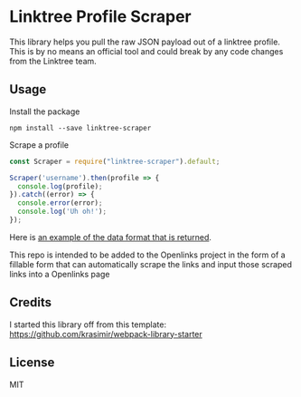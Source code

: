 # Linktree Profile Scraper

This library helps you pull the raw JSON payload out of a linktree profile. This is by no means an official tool and could break by any code changes from the Linktree team.

## Usage

Install the package

```
npm install --save linktree-scraper
```

Scrape a profile

```javascript
const Scraper = require("linktree-scraper").default;

Scraper('username').then(profile => {
  console.log(profile);
}).catch((error) => {
  console.error(error);
  console.log('Uh oh!');
});
```

Here is [an example of the data format that is returned](https://github.com/benkaiser/linktree-scraper/blob/master/example_data.json).

This repo is intended to be added to the Openlinks project in the form of a fillable form that can automatically scrape the links and input those scraped links into a Openlinks page

## Credits

I started this library off from this template: https://github.com/krasimir/webpack-library-starter

## License

MIT